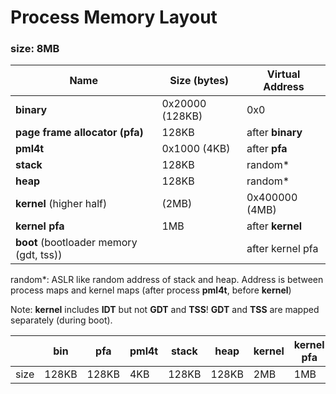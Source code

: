 # Process Memory Layout

### size: 8MB

|Name|Size (bytes)|Virtual Address|
|--|--|--|
|**binary**|0x20000 (128KB)|0x0|
|**page frame allocator (pfa)**|128KB|after **binary**|
|**pml4t**|0x1000 (4KB)|after **pfa**|
|**stack**|128KB|random*|
|**heap**|128KB|random*|
|**kernel** (higher half)|(2MB)|0x400000 (4MB)|
|**kernel pfa**|1MB|after **kernel**|
|**boot** (bootloader memory (gdt, tss))||after kernel pfa|

random*: ASLR like random address of stack and heap. Address is between process maps and kernel maps (after process **pml4t**, before **kernel**)

Note: **kernel** includes **IDT** but not **GDT** and **TSS**! **GDT** and **TSS** are mapped separately (during boot).

||**bin**|**pfa**|**pml4t**|**stack**|**heap**|**kernel**|**kernel pfa**|**boot**|
|--|--|--|--|--|--|--|--|--|
|size|128KB|128KB|4KB|128KB|128KB|2MB|1MB||
